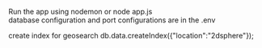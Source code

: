 Run the app using nodemon or node app.js  
database configuration and port configurations are in the .env 

create index for geosearch 
db.data.createIndex({"location":"2dsphere"});